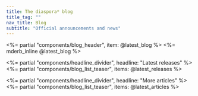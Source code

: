 ```yaml
---
title: The diaspora* blog
title_tag: ""
nav_title: Blog
subtitle: "Official announcements and news"
---
```


<%= partial "components/blog_header", item: @latest_blog %>
<%= mderb_inline @latest_blog %>

<div class="row"><div class="col-lg" markdown="1">

<%= partial "components/headline_divider", headline: "Latest releases" %>
<%= partial "components/blog_list_teaser", items: @latest_releases %>

</div><div class="col-lg" markdown="1">

<%= partial "components/headline_divider", headline: "More articles" %>
<%= partial "components/blog_list_teaser", items: @latest_articles %>

</div>
